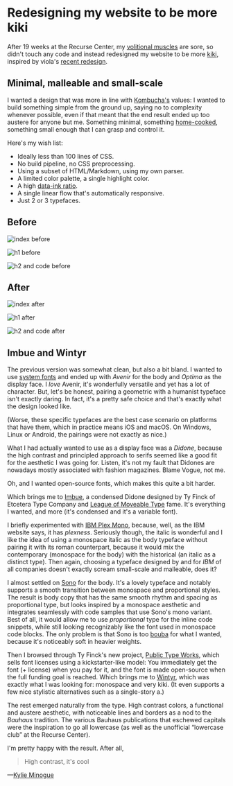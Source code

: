 # Redesigning my website to be more kiki

After 19 weeks at the Recurse Center, my [volitional muscles](https://www.recurse.com/self-directives) are sore, so didn't touch any code and instead redesigned my website to be more [kiki](https://en.wikipedia.org/wiki/Bouba/kiki_effect), inspired by viola's [recent redesign](https://viola.city/).

## Minimal, malleable and small-scale

I wanted a design that was more in line with [Kombucha's](https://github.com/fkettelhoit/kombucha) values: I wanted to build something simple from the ground up, saying no to complexity whenever possible, even if that meant that the end result ended up too austere for anyone but me. Something minimal, something [home-cooked](https://www.robinsloan.com/notes/home-cooked-app/), something small enough that I can grasp and control it.

Here's my wish list:

- Ideally less than 100 lines of CSS.
- No build pipeline, no CSS preprocessing.
- Using a subset of HTML/Markdown, using my own parser.
- A limited color palette, a single highlight color.
- A high [data-ink ratio](https://en.wikipedia.org/wiki/Edward_Tufte#Information_design).
- A single linear flow that's automatically responsive.
- Just 2 or 3 typefaces.

## Before

![index before](./index_before.png)

![h1 before](./h1_before.png)

![h2 and code before](./h2_before.png)

## After

![index after](./index_after.png)

![h1 after](./h1_after.png)

![h2 and code after](./h2_after.png)

## Imbue and Wintyr

The previous version was somewhat clean, but also a bit bland. I wanted to use [system fonts](https://modernfontstacks.com/) and ended up with _Avenir_ for the body and _Optima_ as the display face. I _love_ Avenir, it's wonderfully versatile and yet has a lot of character. But, let's be honest, pairing a geometric with a humanist typeface isn't exactly daring. In fact, it's a pretty safe choice and that's exactly what the design looked like.

(Worse, these specific typefaces are the best case scenario on platforms that have them, which in practice means iOS and macOS. On Windows, Linux or Android, the pairings were not exactly as nice.)

What I had actually wanted to use as a display face was a _Didone_, because the high contrast and principled approach to serifs seemed like a good fit for the aesthetic I was going for. Listen, it's not my fault that Didones are nowadays mostly associated with fashion magazines. Blame Vogue, not me.

Oh, and I wanted open-source fonts, which makes this quite a bit harder.

Which brings me to [Imbue](https://etceteratype.co/imbue), a condensed Didone designed by Ty Finck of Etcetera Type Company and [League of Moveable Type](https://www.theleagueofmoveabletype.com/) fame. It's everything I wanted, and more (it's condensed and it's a variable font).

I briefly experimented with [IBM Plex Mono](https://www.ibm.com/plex/plexness/), because, well, as the IBM website says, it has _plexness_. Seriously though, the italic is wonderful and I like the idea of using a monospace italic as the body typeface without pairing it with its roman counterpart, because it would mix the contemporary (monospace for the body) with the historical (an italic as a distinct type). Then again, choosing a typeface designed by and for _IBM_ of all companies doesn't exactly scream small-scale and malleable, does it?

I almost settled on [Sono](https://etceteratype.co/sono) for the body. It's a lovely typeface and notably supports a smooth transition between monospace and proportional styles. The result is body copy that has the same smooth rhythm and spacing as proportional type, but looks inspired by a monospace aesthetic and integrates seamlessly with code samples that use Sono's mono variant. Best of all, it would allow me to use _proportional_ type for the inline code snippets, while still looking recognizably like the font used in monospace code blocks. The only problem is that Sono is too [bouba](https://en.wikipedia.org/wiki/Bouba/kiki_effect) for what I wanted, because it's noticeably soft in heavier weights.

Then I browsed through Ty Finck's new project, [Public Type Works](https://publictype.works/), which sells font licenses using a kickstarter-like model: You immediately get the font (+ license) when you pay for it, and the font is made open-source when the full funding goal is reached. Which brings me to [Wintyr](https://publictype.works/font/wintyr/), which was exactly what I was looking for: monospace and very kiki. (It even supports a few nice stylistic alternatives such as a single-story a.)

The rest emerged naturally from the type. High contrast colors, a functional and austere aesthetic, with noticeable lines and borders as a nod to the _Bauhaus_ tradition. The various Bauhaus publications that eschewed capitals were the inspiration to go all lowercase (as well as the unofficial “lowercase club” at the Recurse Center).

I'm pretty happy with the result. After all,

> High contrast, it's cool

—[Kylie Minogue](https://en.wikipedia.org/wiki/GBI_%28German_Bold_Italic%29)
